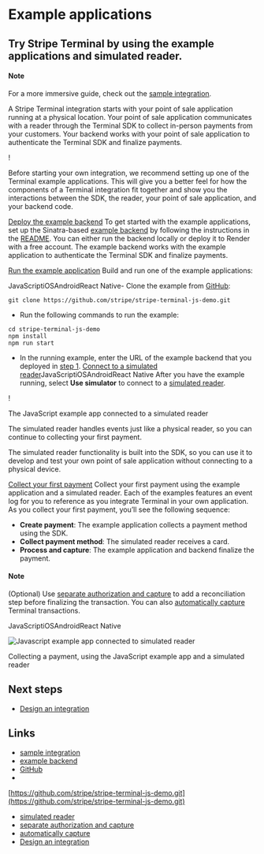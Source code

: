 # Example applications

## Try Stripe Terminal by using the example applications and simulated reader.

#### Note

For a more immersive guide, check out the [sample
integration](https://docs.stripe.com/terminal/quickstart).

A Stripe Terminal integration starts with your point of sale application running
at a physical location. Your point of sale application communicates with a
reader through the Terminal SDK to collect in-person payments from your
customers. Your backend works with your point of sale application to
authenticate the Terminal SDK and finalize payments.

!

Before starting your own integration, we recommend setting up one of the
Terminal example applications. This will give you a better feel for how the
components of a Terminal integration fit together and show you the interactions
between the SDK, the reader, your point of sale application, and your backend
code.

[Deploy the example
backend](https://docs.stripe.com/terminal/example-applications#set-up-backend)
To get started with the example applications, set up the Sinatra-based [example
backend](https://github.com/stripe/example-terminal-backend) by following the
instructions in the
[README](https://github.com/stripe/example-terminal-backend). You can either run
the backend locally or deploy it to Render with a free account. The example
backend works with the example application to authenticate the Terminal SDK and
finalize payments.

[Run the example
application](https://docs.stripe.com/terminal/example-applications#run-example-app)
Build and run one of the example applications:

JavaScriptiOSAndroidReact Native- Clone the example from
[GitHub](https://github.com/stripe/stripe-terminal-js-demo):

```
git clone https://github.com/stripe/stripe-terminal-js-demo.git
```

- Run the following commands to run the example:

```
cd stripe-terminal-js-demo
npm install
npm run start
```

- In the running example, enter the URL of the example backend that you deployed
in [step
1](https://docs.stripe.com/terminal/example-applications#set-up-backend).
[Connect to a simulated
reader](https://docs.stripe.com/terminal/example-applications#connect-simulated-reader)JavaScriptiOSAndroidReact
Native
After you have the example running, select **Use simulator** to connect to a
[simulated
reader](https://docs.stripe.com/terminal/references/testing#simulated-reader).

!

The JavaScript example app connected to a simulated reader

The simulated reader handles events just like a physical reader, so you can
continue to collecting your first payment.

The simulated reader functionality is built into the SDK, so you can use it to
develop and test your own point of sale application without connecting to a
physical device.

[Collect your first
payment](https://docs.stripe.com/terminal/example-applications#collect-payment)
Collect your first payment using the example application and a simulated reader.
Each of the examples features an event log for you to reference as you integrate
Terminal in your own application. As you collect your first payment, you’ll see
the following sequence:

- **Create payment**: The example application collects a payment method using
the SDK.
- **Collect payment method**: The simulated reader receives a card.
- **Process and capture**: The example application and backend finalize the
payment.

#### Note

(Optional) Use [separate authorization and
capture](https://docs.stripe.com/payments/place-a-hold-on-a-payment-method) to
add a reconciliation step before finalizing the transaction. You can also
[automatically
capture](https://docs.stripe.com/api/payment_intents/create#create_payment_intent-capture_method)
Terminal transactions.

JavaScriptiOSAndroidReact Native

![Javascript example app connected to simulated
reader](https://b.stripecdn.com/docs-statics-srv/assets/js-example-app-payment.8069a69561566519d001038a46bfe6b5.png)

Collecting a payment, using the JavaScript example app and a simulated reader

## Next steps

- [Design an
integration](https://docs.stripe.com/terminal/designing-integration)

## Links

- [sample integration](https://docs.stripe.com/terminal/quickstart)
- [example backend](https://github.com/stripe/example-terminal-backend)
- [GitHub](https://github.com/stripe/stripe-terminal-js-demo)
-
[https://github.com/stripe/stripe-terminal-js-demo.git](https://github.com/stripe/stripe-terminal-js-demo.git)
- [simulated
reader](https://docs.stripe.com/terminal/references/testing#simulated-reader)
- [separate authorization and
capture](https://docs.stripe.com/payments/place-a-hold-on-a-payment-method)
- [automatically
capture](https://docs.stripe.com/api/payment_intents/create#create_payment_intent-capture_method)
- [Design an
integration](https://docs.stripe.com/terminal/designing-integration)